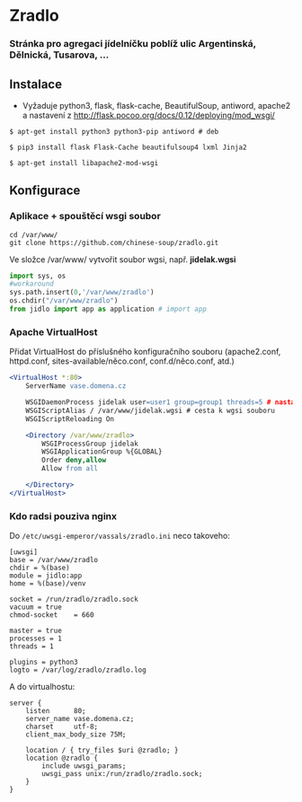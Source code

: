 # Zradlo
### Stránka pro agregaci jídelníčku poblíž ulic Argentinská, Dělnická, Tusarova, ...

## Instalace
* Vyžaduje python3, flask, flask-cache, BeautifulSoup, antiword, apache2 a nastavení z http://flask.pocoo.org/docs/0.12/deploying/mod_wsgi/
```shell
$ apt-get install python3 python3-pip antiword # deb
```
```shell
$ pip3 install flask Flask-Cache beautifulsoup4 lxml Jinja2
```
```shell
$ apt-get install libapache2-mod-wsgi
```

## Konfigurace
### Aplikace + spouštěcí wsgi soubor
```shell
cd /var/www/
git clone https://github.com/chinese-soup/zradlo.git
```
Ve složce /var/www/ vytvořit soubor wgsi, např. **jidelak.wgsi**
```python
import sys, os
#workaround
sys.path.insert(0,'/var/www/zradlo')
os.chdir("/var/www/zradlo")
from jidlo import app as application # import app
```

### Apache VirtualHost
Přidat VirtualHost do příslušného konfiguračního souboru (apache2.conf, httpd.conf, sites-available/něco.conf, conf.d/něco.conf, atd.)
```apache
<VirtualHost *:80>
    ServerName vase.domena.cz       

    WSGIDaemonProcess jidelak user=user1 group=group1 threads=5 # nastavit dle potreby!
    WSGIScriptAlias / /var/www/jidelak.wgsi # cesta k wgsi souboru
    WSGIScriptReloading On

    <Directory /var/www/zradlo>
        WSGIProcessGroup jidelak
        WSGIApplicationGroup %{GLOBAL}
        Order deny,allow
        Allow from all

    </Directory>
</VirtualHost>

```
### Kdo radsi pouziva nginx
Do `/etc/uwsgi-emperor/vassals/zradlo.ini` neco takoveho:
```
[uwsgi]
base = /var/www/zradlo
chdir = %(base)
module = jidlo:app
home = %(base)/venv

socket = /run/zradlo/zradlo.sock
vacuum = true
chmod-socket    = 660

master = true
processes = 1
threads = 1

plugins = python3
logto = /var/log/zradlo/zradlo.log
```

A do virtualhostu:
```
server {
    listen      80;
    server_name vase.domena.cz;
    charset     utf-8;
    client_max_body_size 75M;

    location / { try_files $uri @zradlo; }
    location @zradlo {
        include uwsgi_params;
        uwsgi_pass unix:/run/zradlo/zradlo.sock;
    }
}
```
